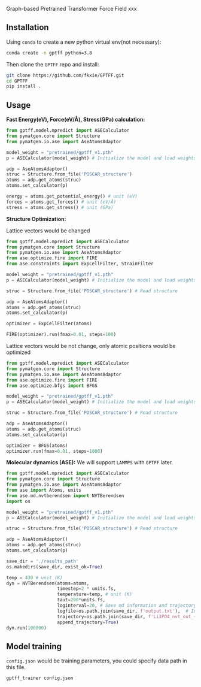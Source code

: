 Graph-based Pretrained Transformer Force Field xxx

## Installation

Using `conda` to create a new python virtual env(not necessary):

```bash
conda create -n gptff python=3.8
```

Then clone the `GPTFF` repo and install:

```bash
git clone https://github.com/fkxie/GPTFF.git
cd GPTFF
pip install .
```

## Usage

**Fast Energy(eV), Force(eV/Å), Stress(GPa) calculation:**

```python
from gptff.model.mpredict import ASECalculator
from pymatgen.core import Structure
from pymatgen.io.ase import AseAtomsAdaptor

model_weight = "pretrained/gptff_v1.pth"
p = ASECalculator(model_weight) # Initialize the model and load weights

adp = AseAtomsAdaptor()
struc = Structure.from_file('POSCAR_structure')
atoms = adp.get_atoms(struc)
atoms.set_calculator(p)

energy = atoms.get_potential_energy() # unit (eV)
forces = atoms.get_forces() # unit (eV/Å)
stress = atoms.get_stress() # unit (GPa)
```

**Structure Optimization:**

Lattice vectors would be changed

```python
from gptff.model.mpredict import ASECalculator
from pymatgen.core import Structure
from pymatgen.io.ase import AseAtomsAdaptor
from ase.optimize.fire import FIRE
from ase.constraints import ExpCellFilter, StrainFilter

model_weight = "pretrained/gptff_v1.pth"
p = ASECalculator(model_weight) # Initialize the model and load weights

struc = Structure.from_file('POSCAR_structure') # Read structure

adp = AseAtomsAdaptor()
atoms = adp.get_atoms(struc)
atoms.set_calculator(p)

optimizer = ExpCellFilter(atoms) 

FIRE(optimizer).run(fmax=0.01, steps=100)

```

Lattice vectors would be not change, only atomic positions would be optimized

```python
from gptff.model.mpredict import ASECalculator
from pymatgen.core import Structure
from pymatgen.io.ase import AseAtomsAdaptor
from ase.optimize.fire import FIRE
from ase.optimize.bfgs import BFGS

model_weight = "pretrained/gptff_v1.pth"
p = ASECalculator(model_weight) # Initialize the model and load weights

struc = Structure.from_file('POSCAR_structure') # Read structure

adp = AseAtomsAdaptor()
atoms = adp.get_atoms(struc)
atoms.set_calculator(p)

optimizer = BFGS(atoms)
optimizer.run(fmax=0.01, steps=1000)
```

**Molecular dynamics (ASE):**
We will support `LAMMPS` with `GPTFF` later.

```python
from gptff.model.mpredict import ASECalculator
from pymatgen.core import Structure
from pymatgen.io.ase import AseAtomsAdaptor
from ase import Atoms, units
from ase.md.nvtberendsen import NVTBerendsen
import os

model_weight = "pretrained/gptff_v1.pth"
p = ASECalculator(model_weight) # Initialize the model and load weights

struc = Structure.from_file('POSCAR_structure') # Read structure

adp = AseAtomsAdaptor()
atoms = adp.get_atoms(struc)
atoms.set_calculator(p)

save_dir = './results_path'
os.makedirs(save_dir, exist_ok=True)

temp = 430 # unit (K)
dyn = NVTBerendsen(atoms=atoms, 
                   timestep=2 * units.fs,
                   temperature=temp, # unit (K)
                   taut=200*units.fs, 
                   loginterval=20, # Save md information and trajectory every 20 steps
                   logfile=os.path.join(save_dir, f'output.txt'),  # Information printer
                   trajectory=os.path.join(save_dir, f'Li3PO4_nvt_out_{temp}K.trj'), # Trajectory recorder
                   append_trajectory=True)
dyn.run(100000)

```

## Model training

`config.json` would be training parameters, you could specify data path in this file.

```bash
gptff_trainer config.json
```

